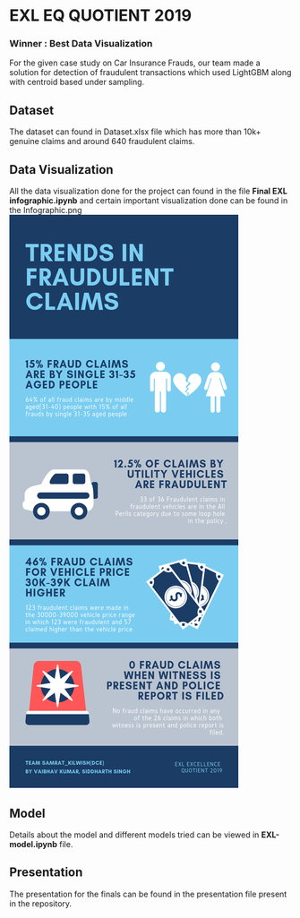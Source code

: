 # EXL EQ QUOTIENT 2019

### **Winner : Best Data Visualization** 

For the given case study on Car Insurance Frauds, our team made a solution for detection of fraudulent transactions which used LightGBM along with centroid based under sampling.

## Dataset

The dataset can found in Dataset.xlsx file which has more than 10k+ genuine claims and around 640 fraudulent claims.

## Data Visualization

All the data visualization done for the project can found in the file **Final EXL infographic.ipynb** and certain important visualization done can be found in the Infographic.png
![alt text](https://github.com/Siddharth-Singhs/EXL/blob/master/Infographic.png)

## Model

Details about the model and different models tried can be viewed in **EXL-model.ipynb** file.

## Presentation

The presentation for the finals can be found in the presentation file present in the repository.
